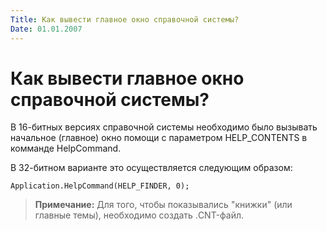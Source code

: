 ```yaml
---
Title: Как вывести главное окно справочной системы?
Date: 01.01.2007
---
```



Как вывести главное окно справочной системы?
============================================

В 16-битных версиях справочной системы необходимо было вызывать
начальное (главное) окно помощи с параметром HELP\_CONTENTS в комманде
HelpCommand.

В 32-битном варианте это осуществляется следующим образом:

    Application.HelpCommand(HELP_FINDER, 0);

> **Примечание:**
> Для того, чтобы показывались "книжки" (или главные темы),
> необходимо создать .CNT-файл.
